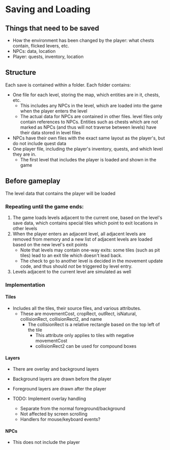 # Saving and Loading

## Things that need to be saved
 * How the environment has been changed by the player: what chests contain, flicked levers, etc.
 * NPCs: data, location
 * Player: quests, inventory, location

## Structure

Each save is contained within a folder. Each folder contains:

 * One file for each level, storing the map, which entities are in it, chests, etc.
   * This includes any NPCs in the level, which are loaded into the game when the player enters the level
   * The actual data for NPCs are contained in other files. level files only contain references to NPCs. Entities such as chests which are not marked as NPCs (and thus will not traverse between levels) have their data stored in level files
 * NPCs have their own files with the exact same layout as the player's, but do not include quest data
 * One player file, including the player's inventory, quests, and which level they are in.
   * The first level that includes the player is loaded and shown in the game

## Before gameplay

The level data that contains the player will be loaded

### Repeating until the game ends:

1. The game loads levels adjacent to the current one, based on the level's save data, which contains special tiles which point to exit locations in other levels
2. When the player enters an adjacent level, all adjacent levels are removed from memory and a new list of adjacent levels are loaded based on the new level's exit points
   * Note that levels may contain one-way exits: some tiles (such as pit tiles) lead to an exit tile which doesn't lead back.
   * The check to go to another level is decided in the movement update code, and thus should _not_ be triggered by level entry.
3. Levels adjacent to the current level are simulated as well

### Implementation

#### Tiles

- Includes all the tiles, their source files, and various attributes.
  - These are movementCost, cropRect, outRect, isNatural, collisionRect, collisionRect2, and name
    - The collisionRect is a relative rectangle based on the top left of the tile
      - This attribute only applies to tiles with negative movementCost
      - collisionRect2 can be used for compound boxes

#### Layers

- There are overlay and background layers
- Background layers are drawn before the player
- Foreground layers are drawn after the player

- TODO: Implement overlay handling
  - Separate from the normal foreground/background
  - Not affected by screen scrolling
  - Handlers for mouse/keyboard events?

#### NPCs

- This does not include the player
  